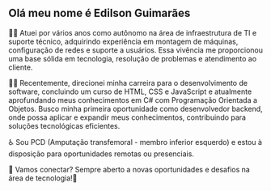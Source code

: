 ## Olá meu nome é Edilson Guimarães


👨‍💻 Atuei por vários anos como autônomo na área de infraestrutura de TI e suporte técnico, adquirindo experiência em montagem de máquinas, configuração de redes e suporte a usuários. Essa vivência me proporcionou uma base sólida em tecnologia, resolução de problemas e atendimento ao cliente.

👨‍💼 Recentemente, direcionei minha carreira para o desenvolvimento de software, concluindo um curso de HTML, CSS e JavaScript e atualmente aprofundando meus conhecimentos em C# com Programação Orientada a Objetos. Busco minha primeira oportunidade como desenvolvedor backend, onde possa aplicar e expandir meus conhecimentos, contribuindo para soluções tecnológicas eficientes.

♿ Sou PCD (Amputação transfemoral - membro inferior esquerdo) e estou à disposição para oportunidades remotas ou presenciais.

📩 Vamos conectar? Sempre aberto a novas oportunidades e desafios na área de tecnologia!👋

<!--
**Edilsongj/Edilsongj** is a ✨ _special_ ✨ repository because its `README.md` (this file) appears on your GitHub profile.

Here are some ideas to get you started:

- 🔭 I’m currently working on ...
- 🌱 I’m currently learning ...
- 👯 I’m looking to collaborate on ...
- 🤔 I’m looking for help with ...
- 💬 Ask me about ...
- 📫 How to reach me: ...
- 😄 Pronouns: ...
- ⚡ Fun fact: ...
-->
